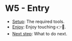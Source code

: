 # W5 - Entry

- [Setup](./setup.md): The required tools.
- [Enjoy](./enjoy1.md): Enjoy touching 👉🦀.
- [Next step](./next-step.md): What to do next.
